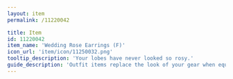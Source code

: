 ```yaml
---
layout: item
permalink: /11220042

title: Item
id: 11220042
item_name: 'Wedding Rose Earrings (F)'
icon_url: 'item/icon/11250032.png'
tooltip_description: 'Your lobes have never looked so rosy.'
guide_description: 'Outfit items replace the look of your gear when equipped.'
---
```

